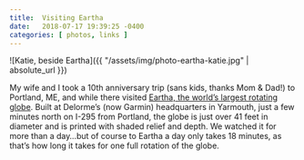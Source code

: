 ```yaml
---
title:  Visiting Eartha
date:   2018-07-17 19:39:25 -0400
categories: [ photos, links ]
---
```


![Katie, beside Eartha]({{ "/assets/img/photo-eartha-katie.jpg" | absolute_url }})

My wife and I took a 10th anniversary trip (sans kids, thanks Mom & Dad!) to Portland, ME, and while there visited [Eartha, the world’s largest rotating globe](https://www.roadsideamerica.com/story/10408). Built at Delorme’s (now Garmin) headquarters in Yarmouth, just a few minutes north on I-295 from Portland, the globe is just over 41 feet in diameter and is printed with shaded relief and depth. We watched it for more than a day…but of course to Eartha a day only takes 18 minutes, as that’s how long it takes for one full rotation of the globe.
